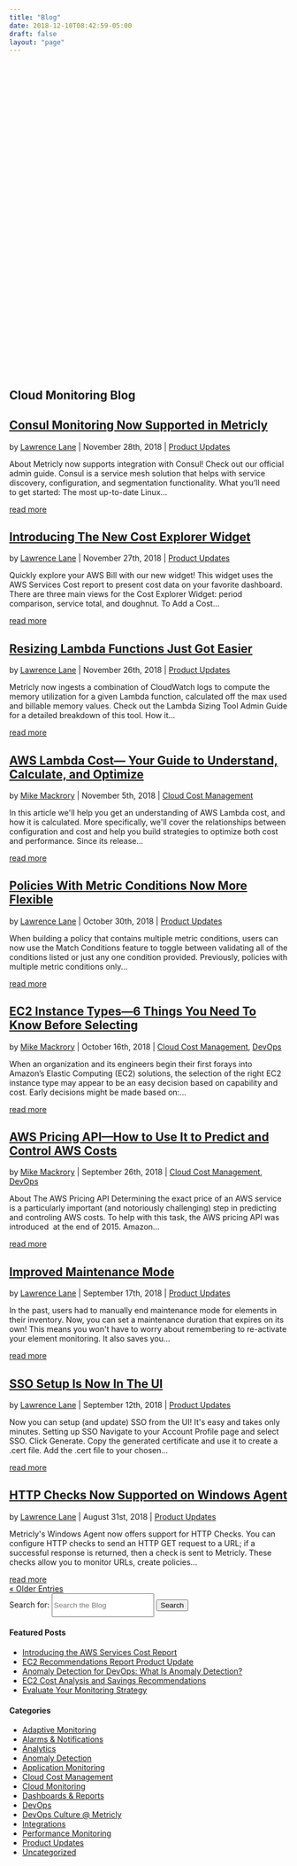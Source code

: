 ```yaml
---
title: "Blog"
date: 2018-12-10T08:42:59-05:00
draft: false
layout: "page"
---
```

<link rel="stylesheet" href="/wp-content/themes/Your-Generated-Divi-child-theme-template-by-DiviCake/style.css?ver=1.0" type="text/css" media="all">
<article id="post-1565" class="post-1565 page type-page status-publish hentry wpautop">
   <div class="entry-content">
      <div class="et_pb_section et_pb_section_0 blog-hero-page et_pb_with_background et_pb_section_parallax et_section_regular">
         <div class="et_parallax_bg" style="background-image: url(&quot;/wp-content/uploads/2016/04/blog-bg.png&quot;); height: 559.1px; transform: translate(0px, 260.1px);"></div>
         <div class="et_pb_row et_pb_row_0">
            <div class="et_pb_column et_pb_column_4_4 et_pb_column_0    et_pb_css_mix_blend_mode_passthrough et-last-child">
               <div class="et_pb_module et_pb_text et_pb_text_0 et_pb_bg_layout_light  et_pb_text_align_center">
                  <div class="et_pb_text_inner">
                     <h1 class="copy-white">Cloud Monitoring Blog</h1>
                  </div>
               </div>
               <!-- .et_pb_text -->
            </div>
            <!-- .et_pb_column -->
         </div>
         <!-- .et_pb_row -->
      </div>
      <!-- .et_pb_section -->
      <div class="et_pb_section et_pb_section_1 et_pb_with_background et_section_regular">
         <div class="et_pb_row et_pb_row_1">
            <div class="et_pb_column et_pb_column_2_3 et_pb_column_1    et_pb_css_mix_blend_mode_passthrough">
               <div class="et_pb_module et_pb_blog_0 blog-block et_pb_posts et_pb_bg_layout_light ">
                  <div class="et_pb_ajax_pagination_container">
                     <article id="post-17221" class="et_pb_post clearfix et_pb_no_thumb post-17221 post type-post status-publish format-standard has-post-thumbnail hentry category-product-updates wpautop">
                        <h2 class="entry-title"><a href="/consul-monitoring-now-supported/">Consul Monitoring Now Supported in Metricly</a></h2>
                        <p class="post-meta">by <span class="author vcard"><a href="/author/llane/" title="Posts by Lawrence Lane" rel="author">Lawrence Lane</a></span>  |  <span class="published">November 28th, 2018</span>  |  <a href="/category/product-updates/" rel="category tag">Product Updates</a>  </p>
                        <div class="post-content">
                           <p>About Metricly now supports integration with Consul! Check out our official admin guide. Consul is a service mesh solution that helps with service discovery, configuration, and segmentation functionality. What you’ll need to get started: The most up-to-date Linux...</p>
                           <a href="/consul-monitoring-now-supported/" class="more-link">read more</a>
                        </div>
                     </article>
                     <!-- .et_pb_post -->
                     <article id="post-17253" class="et_pb_post clearfix et_pb_no_thumb post-17253 post type-post status-publish format-standard hentry category-product-updates wpautop">
                        <h2 class="entry-title"><a href="/introducing-the-new-cost-explorer-widget/">Introducing The New Cost Explorer Widget</a></h2>
                        <p class="post-meta">by <span class="author vcard"><a href="/author/llane/" title="Posts by Lawrence Lane" rel="author">Lawrence Lane</a></span>  |  <span class="published">November 27th, 2018</span>  |  <a href="/category/product-updates/" rel="category tag">Product Updates</a>  </p>
                        <div class="post-content">
                           <p>Quickly explore your AWS Bill with our new widget! This widget uses the AWS Services Cost report to present cost data on your favorite dashboard. There are three main views for the Cost Explorer Widget: period comparison, service total, and doughnut. To Add a Cost...</p>
                           <a href="/introducing-the-new-cost-explorer-widget/" class="more-link">read more</a>
                        </div>
                     </article>
                     <!-- .et_pb_post -->
                     <article id="post-17243" class="et_pb_post clearfix et_pb_no_thumb post-17243 post type-post status-publish format-standard has-post-thumbnail hentry category-product-updates wpautop">
                        <h2 class="entry-title"><a href="/resizing-lambda-functions-got-easier/">Resizing Lambda Functions Just Got Easier</a></h2>
                        <p class="post-meta">by <span class="author vcard"><a href="/author/llane/" title="Posts by Lawrence Lane" rel="author">Lawrence Lane</a></span>  |  <span class="published">November 26th, 2018</span>  |  <a href="/category/product-updates/" rel="category tag">Product Updates</a>  </p>
                        <div class="post-content">
                           <p>Metricly now ingests a combination of CloudWatch logs to compute the memory utilization for a given Lambda function, calculated off the max used and billable memory values. Check out the Lambda Sizing Tool Admin Guide for a detailed breakdown of this tool. How it...</p>
                           <a href="/resizing-lambda-functions-got-easier/" class="more-link">read more</a>
                        </div>
                     </article>
                     <!-- .et_pb_post -->
                     <article id="post-17047" class="et_pb_post clearfix et_pb_no_thumb post-17047 post type-post status-publish format-standard has-post-thumbnail hentry category-cloud-cost-management wpautop">
                        <h2 class="entry-title"><a href="/aws-lambda-cost/">AWS Lambda Cost— Your Guide to Understand, Calculate, and Optimize</a></h2>
                        <p class="post-meta">by <span class="author vcard"><a href="/author/mike-mackrory/" title="Posts by Mike Mackrory" rel="author">Mike Mackrory</a></span>  |  <span class="published">November 5th, 2018</span>  |  <a href="/category/cloud-cost-management/" rel="category tag">Cloud Cost Management</a>  </p>
                        <div class="post-content">
                           <p>In this article we'll help you get an understanding of AWS Lambda cost, and how it is calculated. More specifically, we'll cover the relationships between configuration and cost and help you build strategies to optimize both cost and performance. Since its release...</p>
                           <a href="/aws-lambda-cost/" class="more-link">read more</a>
                        </div>
                     </article>
                     <!-- .et_pb_post -->
                     <article id="post-17006" class="et_pb_post clearfix et_pb_no_thumb post-17006 post type-post status-publish format-standard has-post-thumbnail hentry category-product-updates wpautop">
                        <h2 class="entry-title"><a href="/policies-with-metric-conditions-now-more-flexible/">Policies With Metric Conditions Now More Flexible</a></h2>
                        <p class="post-meta">by <span class="author vcard"><a href="/author/llane/" title="Posts by Lawrence Lane" rel="author">Lawrence Lane</a></span>  |  <span class="published">October 30th, 2018</span>  |  <a href="/category/product-updates/" rel="category tag">Product Updates</a>  </p>
                        <div class="post-content">
                           <p>When building a policy that contains multiple metric conditions, users can now use the Match Conditions feature to toggle between validating all of the conditions listed or just any one condition provided. Previously, policies with multiple metric conditions only...</p>
                           <a href="/policies-with-metric-conditions-now-more-flexible/" class="more-link">read more</a>
                        </div>
                     </article>
                     <!-- .et_pb_post -->
                     <article id="post-16834" class="et_pb_post clearfix et_pb_no_thumb post-16834 post type-post status-publish format-standard has-post-thumbnail hentry category-cloud-cost-management category-devops wpautop">
                        <h2 class="entry-title"><a href="/ec2-instance-types/">EC2 Instance Types—6 Things You Need To Know Before Selecting</a></h2>
                        <p class="post-meta">by <span class="author vcard"><a href="/author/mike-mackrory/" title="Posts by Mike Mackrory" rel="author">Mike Mackrory</a></span>  |  <span class="published">October 16th, 2018</span>  |  <a href="/category/cloud-cost-management/" rel="category tag">Cloud Cost Management</a>, <a href="/category/devops/" rel="category tag">DevOps</a>  </p>
                        <div class="post-content">
                           <p>When an organization and its engineers begin their first forays into Amazon’s Elastic Computing (EC2) solutions, the selection of the right EC2 instance type may appear to be an easy decision based on capability and cost. Early decisions might be made based on:...</p>
                           <a href="/ec2-instance-types/" class="more-link">read more</a>
                        </div>
                     </article>
                     <!-- .et_pb_post -->
                     <article id="post-16635" class="et_pb_post clearfix et_pb_no_thumb post-16635 post type-post status-publish format-standard has-post-thumbnail hentry category-cloud-cost-management category-devops wpautop">
                        <h2 class="entry-title"><a href="/aws-pricing-api/">AWS Pricing API—How to Use It to Predict and Control AWS Costs</a></h2>
                        <p class="post-meta">by <span class="author vcard"><a href="/author/mike-mackrory/" title="Posts by Mike Mackrory" rel="author">Mike Mackrory</a></span>  |  <span class="published">September 26th, 2018</span>  |  <a href="/category/cloud-cost-management/" rel="category tag">Cloud Cost Management</a>, <a href="/category/devops/" rel="category tag">DevOps</a>  </p>
                        <div class="post-content">
                           <p>About The AWS Pricing API Determining the exact price of an AWS service is a particularly important (and notoriously challenging) step in predicting and controling AWS costs. To help with this task, the AWS pricing API was introduced&nbsp; at the end of 2015. Amazon...</p>
                           <a href="/aws-pricing-api/" class="more-link">read more</a>
                        </div>
                     </article>
                     <!-- .et_pb_post -->
                     <article id="post-16518" class="et_pb_post clearfix et_pb_no_thumb post-16518 post type-post status-publish format-standard has-post-thumbnail hentry category-product-updates wpautop">
                        <h2 class="entry-title"><a href="/improved-maint-mode/">Improved Maintenance Mode</a></h2>
                        <p class="post-meta">by <span class="author vcard"><a href="/author/llane/" title="Posts by Lawrence Lane" rel="author">Lawrence Lane</a></span>  |  <span class="published">September 17th, 2018</span>  |  <a href="/category/product-updates/" rel="category tag">Product Updates</a>  </p>
                        <div class="post-content">
                           <p>In the past, users had to manually end maintenance mode for elements in their inventory. Now, you can set a maintenance duration that expires on its own! This means you won't have to worry about remembering to re-activate your element monitoring. It also saves you...</p>
                           <a href="/improved-maint-mode/" class="more-link">read more</a>
                        </div>
                     </article>
                     <!-- .et_pb_post -->
                     <article id="post-16391" class="et_pb_post clearfix et_pb_no_thumb post-16391 post type-post status-publish format-standard has-post-thumbnail hentry category-product-updates wpautop">
                        <h2 class="entry-title"><a href="/sso-now-in-the-ui/">SSO Setup Is Now In The UI</a></h2>
                        <p class="post-meta">by <span class="author vcard"><a href="/author/llane/" title="Posts by Lawrence Lane" rel="author">Lawrence Lane</a></span>  |  <span class="published">September 12th, 2018</span>  |  <a href="/category/product-updates/" rel="category tag">Product Updates</a>  </p>
                        <div class="post-content">
                           <p>Now you can setup (and update) SSO from the UI! It's easy and takes only minutes. Setting up SSO Navigate to your Account Profile page and select SSO. Click Generate. Copy the generated certificate and use it to create a .cert file. Add the .cert file to your chosen...</p>
                           <a href="/sso-now-in-the-ui/" class="more-link">read more</a>
                        </div>
                     </article>
                     <!-- .et_pb_post -->
                     <article id="post-16273" class="et_pb_post clearfix et_pb_no_thumb post-16273 post type-post status-publish format-standard has-post-thumbnail hentry category-product-updates wpautop">
                        <h2 class="entry-title"><a href="/http-checks-now-supported-on-windows-agent/">HTTP Checks Now Supported on Windows Agent</a></h2>
                        <p class="post-meta">by <span class="author vcard"><a href="/author/llane/" title="Posts by Lawrence Lane" rel="author">Lawrence Lane</a></span>  |  <span class="published">August 31st, 2018</span>  |  <a href="/category/product-updates/" rel="category tag">Product Updates</a>  </p>
                        <div class="post-content">
                           <p> Metricly's Windows Agent now offers support for HTTP Checks. You can configure HTTP checks to send an&nbsp;HTTP GET&nbsp;request to a URL; if a successful response is returned, then a check is sent to Metricly. These checks allow you to monitor URLs, create policies...</p>
                           <a href="/http-checks-now-supported-on-windows-agent/" class="more-link">read more</a>
                        </div>
                     </article>
                     <!-- .et_pb_post -->
                     <div class="pagination clearfix">
                        <div class="alignleft"><a href="/blog/page/2/">« Older Entries</a></div>
                        <div class="alignright"></div>
                     </div>
                  </div>
                  <!-- .et_pb_posts -->
               </div>
            </div>
            <!-- .et_pb_column -->
            <div class="et_pb_column et_pb_column_1_3 et_pb_column_2  sidebartools  et_pb_css_mix_blend_mode_passthrough et-last-child">
               <div class="et_pb_module et_pb_search et_pb_search_0 sidebartools-search et_pb_bg_layout_light  et_pb_text_align_left et_pb_hide_search_button">
                  <form role="search" method="get" class="et_pb_searchform" action="/">
                     <div>
                        <label class="screen-reader-text" for="s">Search for:</label>
                        <input type="text" value="" name="s" class="et_pb_s" placeholder="Search the Blog" style="height: 43px;">
                        <input type="hidden" name="et_pb_searchform_submit" value="et_search_proccess">
                        <input type="hidden" name="et_pb_include_posts" value="yes">
                        <input type="submit" value="Search" class="et_pb_searchsubmit" style="">
                     </div>
                  </form>
               </div>
               <!-- .et_pb_text -->
               <div class="et_pb_module et_pb_sidebar_0 et_pb_widget_area et_pb_bg_layout_light clearfix et_pb_widget_area_left">
                  <div id="nav_menu-10" class="et_pb_widget widget_nav_menu">
                     <h4 class="widgettitle">Featured Posts</h4>
                     <div class="menu-featured-blog-posts-container">
                        <ul id="menu-featured-blog-posts" class="menu">
                           <li id="menu-item-15877" class="menu-item menu-item-type-post_type menu-item-object-post menu-item-15877"><a href="/aws-services-cost-report/">Introducing the AWS Services Cost Report</a></li>
                           <li id="menu-item-15878" class="menu-item menu-item-type-post_type menu-item-object-post menu-item-15878"><a href="/ec2-recommendations-report-product-update/">EC2 Recommendations Report Product Update</a></li>
                           <li id="menu-item-8871" class="menu-item menu-item-type-post_type menu-item-object-post menu-item-8871"><a href="/what-is-anomaly-detection/">Anomaly Detection for DevOps: What Is Anomaly Detection?</a></li>
                           <li id="menu-item-7580" class="menu-item menu-item-type-post_type menu-item-object-post menu-item-7580"><a href="/ec2-cost-analysis-recommendations/">EC2 Cost Analysis and Savings Recommendations</a></li>
                           <li id="menu-item-7581" class="menu-item menu-item-type-post_type menu-item-object-post menu-item-7581"><a href="/evaluate-monitoring-strategy/">Evaluate Your Monitoring Strategy</a></li>
                        </ul>
                     </div>
                  </div>
                  <!-- end .et_pb_widget -->
                  <div id="categories-5" class="et_pb_widget widget_categories">
                     <h4 class="widgettitle">Categories</h4>
                     <ul>
                        <li class="cat-item cat-item-16"><a href="/category/adaptive-monitoring/">Adaptive Monitoring</a></li>
                        <li class="cat-item cat-item-14"><a href="/category/alarms-notifications/">Alarms &amp; Notifications</a></li>
                        <li class="cat-item cat-item-17"><a href="/category/analytics/">Analytics</a></li>
                        <li class="cat-item cat-item-12"><a href="/category/anomaly-detection/">Anomaly Detection</a></li>
                        <li class="cat-item cat-item-252"><a href="/category/application-monitoring/">Application Monitoring</a></li>
                        <li class="cat-item cat-item-15"><a href="/category/cloud-cost-management/">Cloud Cost Management</a></li>
                        <li class="cat-item cat-item-6"><a href="/category/cloud-monitoring/">Cloud Monitoring</a></li>
                        <li class="cat-item cat-item-13"><a href="/category/dashboards-reports/">Dashboards &amp; Reports</a></li>
                        <li class="cat-item cat-item-115"><a href="/category/devops/">DevOps</a></li>
                        <li class="cat-item cat-item-259"><a href="/category/devops-culture-metricly/">DevOps Culture @ Metricly</a></li>
                        <li class="cat-item cat-item-86"><a href="/category/integrations/">Integrations</a></li>
                        <li class="cat-item cat-item-8"><a href="/category/performance-monitoring/">Performance Monitoring</a></li>
                        <li class="cat-item cat-item-93"><a href="/category/product-updates/">Product Updates</a></li>
                        <li class="cat-item cat-item-1"><a href="/category/uncategorized/">Uncategorized</a></li>
                     </ul>
                  </div>
                  <!-- end .et_pb_widget -->
               </div>
               <!-- .et_pb_widget_area -->
            </div>
            <!-- .et_pb_column -->
         </div>
         <!-- .et_pb_row -->
      </div>
      <!-- .et_pb_section -->					
   </div>
   <!-- .entry-content -->
</article>
